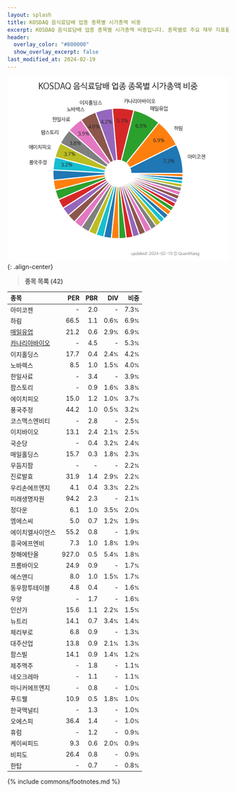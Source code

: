 ```yaml
---
layout: splash
title: KOSDAQ 음식료담배 업종 종목별 시가총액 비중
excerpt: KOSDAQ 음식료담배 업종 종목별 시가총액 비중입니다. 종목별로 주요 재무 지표를 함께 표시합니다.
header:
  overlay_color: "#800000"
  show_overlay_excerpt: false
last_modified_at: 2024-02-19
---
```



![KOSDAQ 음식료담배 업종 종목별 시가총액 비중](/stats/sector/images/kosdaq_업종_음식료담배_종목.png){: .align-center}


> **종목 목록 (42)**<a id="list"></a>

| **종목** | **PER** | **PBR** | **DIV** | **비중** |
| :------- | ------: | ------: | ------: | -------: |
| 아미코젠 | - | 2.0 | - | 7.3<small>%</small> |
| 하림 | 66.5 | 1.1 | 0.6<small>%</small> | 6.9<small>%</small> |
| [매일유업](/267980/) | 21.2 | 0.6 | 2.9<small>%</small> | 6.9<small>%</small> |
| [카나리아바이오](/016790/) | - | 4.5 | - | 5.3<small>%</small> |
| 이지홀딩스 | 17.7 | 0.4 | 2.4<small>%</small> | 4.2<small>%</small> |
| 노바렉스 | 8.5 | 1.0 | 1.5<small>%</small> | 4.0<small>%</small> |
| 한일사료 | - | 3.4 | - | 3.9<small>%</small> |
| 팜스토리 | - | 0.9 | 1.6<small>%</small> | 3.8<small>%</small> |
| 에이치피오 | 15.0 | 1.2 | 1.0<small>%</small> | 3.7<small>%</small> |
| 풍국주정 | 44.2 | 1.0 | 0.5<small>%</small> | 3.2<small>%</small> |
| 코스맥스엔비티 | - | 2.8 | - | 2.5<small>%</small> |
| 이지바이오 | 13.1 | 2.4 | 2.1<small>%</small> | 2.5<small>%</small> |
| 국순당 | - | 0.4 | 3.2<small>%</small> | 2.4<small>%</small> |
| 매일홀딩스 | 15.7 | 0.3 | 1.8<small>%</small> | 2.3<small>%</small> |
| 우듬지팜 | - | - | - | 2.2<small>%</small> |
| 진로발효 | 31.9 | 1.4 | 2.9<small>%</small> | 2.2<small>%</small> |
| 우리손에프앤지 | 4.1 | 0.4 | 3.3<small>%</small> | 2.2<small>%</small> |
| 미래생명자원 | 94.2 | 2.3 | - | 2.1<small>%</small> |
| 정다운 | 6.1 | 1.0 | 3.5<small>%</small> | 2.0<small>%</small> |
| 엠에스씨 | 5.0 | 0.7 | 1.2<small>%</small> | 1.9<small>%</small> |
| 에이치엘사이언스 | 55.2 | 0.8 | - | 1.9<small>%</small> |
| 흥국에프엔비 | 7.3 | 1.0 | 1.8<small>%</small> | 1.9<small>%</small> |
| 창해에탄올 | 927.0 | 0.5 | 5.4<small>%</small> | 1.8<small>%</small> |
| 프롬바이오 | 24.9 | 0.9 | - | 1.7<small>%</small> |
| 에스앤디 | 8.0 | 1.0 | 1.5<small>%</small> | 1.7<small>%</small> |
| 동우팜투테이블 | 4.8 | 0.4 | - | 1.6<small>%</small> |
| 우양 | - | 1.7 | - | 1.6<small>%</small> |
| 인산가 | 15.6 | 1.1 | 2.2<small>%</small> | 1.5<small>%</small> |
| 뉴트리 | 14.1 | 0.7 | 3.4<small>%</small> | 1.4<small>%</small> |
| 체리부로 | 6.8 | 0.9 | - | 1.3<small>%</small> |
| 대주산업 | 13.8 | 0.9 | 2.1<small>%</small> | 1.3<small>%</small> |
| 팜스빌 | 14.1 | 0.9 | 1.4<small>%</small> | 1.2<small>%</small> |
| 제주맥주 | - | 1.8 | - | 1.1<small>%</small> |
| 네오크레마 | - | 1.1 | - | 1.1<small>%</small> |
| 마니커에프앤지 | - | 0.8 | - | 1.0<small>%</small> |
| 푸드웰 | 10.9 | 0.5 | 1.8<small>%</small> | 1.0<small>%</small> |
| 한국맥널티 | - | 1.3 | - | 1.0<small>%</small> |
| 오에스피 | 36.4 | 1.4 | - | 1.0<small>%</small> |
| 휴럼 | - | 1.2 | - | 0.9<small>%</small> |
| 케이씨피드 | 9.3 | 0.6 | 2.0<small>%</small> | 0.9<small>%</small> |
| 비피도 | 26.4 | 0.8 | - | 0.9<small>%</small> |
| 한탑 | - | 0.7 | - | 0.8<small>%</small> |

{% include commons/footnotes.md %}
